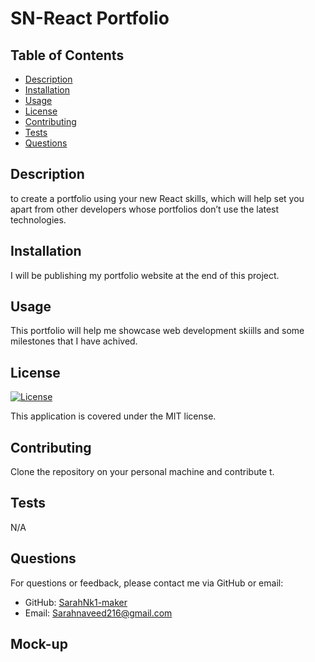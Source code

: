 
# SN-React Portfolio

## Table of Contents
- [Description](#description)
- [Installation](#installation)
- [Usage](#usage)
- [License](#license)
- [Contributing](#contributing)
- [Tests](#tests)
- [Questions](#questions)

## Description
to create a portfolio using your new React skills, which will help set you apart from other developers whose portfolios don’t use the latest technologies.

## Installation
I will be publishing my portfolio website at the end of this project.

## Usage
This portfolio will help me showcase web development skiills and some milestones that I have achived.

## License
[![License](https://img.shields.io/badge/License-MIT-brightgreen.svg)](https://opensource.org/licenses/MIT)

This application is covered under the MIT license.

## Contributing
Clone the repository on your personal machine and contribute t.

## Tests
N/A

## Questions
For questions or feedback, please contact me via GitHub or email:
- GitHub: [SarahNk1-maker](https://github.com/SarahNk1-maker)
- Email: Sarahnaveed216@gmail.com


## Mock-up 

